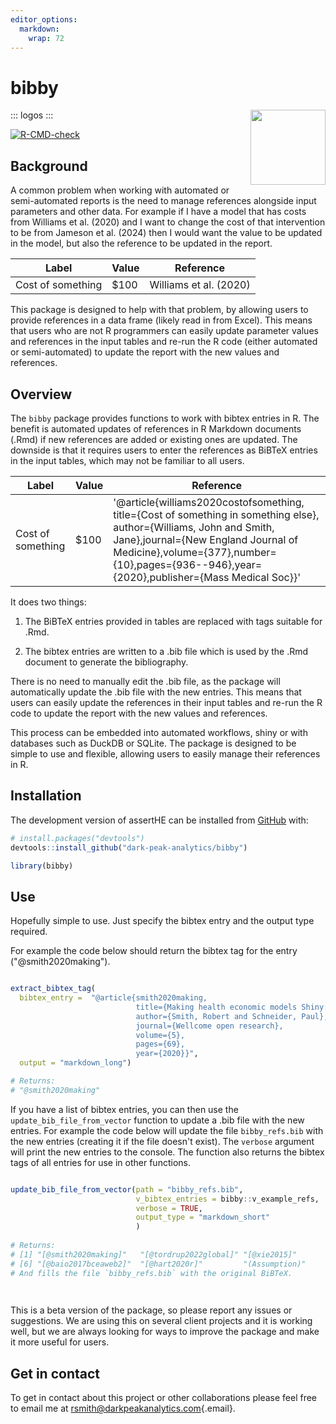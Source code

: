 ```yaml
---
editor_options: 
  markdown: 
    wrap: 72
---
```


# bibby

::: logos
<img src="https://github.com/user-attachments/assets/60ce1afb-efaa-4fa7-befe-fffeeb2fbf3d" width="120px" align="right"/>
:::

<!-- badges: start -->

[![R-CMD-check](https://github.com/dark-peak-analytics/bibby/actions/workflows/R-CMD-check.yaml/badge.svg)](https://github.com/dark-peak-analytics/bibby/actions/workflows/R-CMD-check.yaml)

<!-- badges: end -->



## Background

A common problem when working with automated or semi-automated reports
is the need to manage references alongside input parameters and other
data. For example if I have a model that has costs from Williams et al.
(2020) and I want to change the cost of that intervention to be from
Jameson et al. (2024) then I would want the value to be updated in the
model, but also the reference to be updated in the report.

| Label             | Value | Reference              |
|-------------------|-------|------------------------|
| Cost of something | \$100 | Williams et al. (2020) |

This package is designed to help with that problem, by allowing users to
provide references in a data frame (likely read in from Excel). This
means that users who are not R programmers can easily update parameter
values and references in the input tables and re-run the R code (either
automated or semi-automated) to update the report with the new values
and references.

## Overview

The `bibby` package provides functions to work with bibtex entries in R.
The benefit is automated updates of references in R Markdown documents
(.Rmd) if new references are added or existing ones are updated. The
downside is that it requires users to enter the references as BiBTeX
entries in the input tables, which may not be familiar to all users.

| Label             | Value | Reference                                                                                                                                                                                                                                                  |
|-------------------------------|-----------------|------------------------|
| Cost of something | \$100 | '@article{williams2020costofsomething, title={Cost of something in something else}, author={Williams, John and Smith, Jane},journal={New England Journal of Medicine},volume={377},number={10},pages={936--946},year={2020},publisher={Mass Medical Soc}}' |

It does two things: 

1) The BiBTeX entries provided in tables are
replaced with tags suitable for .Rmd. 

2) The bibtex entries are written
to a .bib file which is used by the .Rmd document to generate the
bibliography.

There is no need to manually edit the .bib file, as the package will
automatically update the .bib file with the new entries. This means that
users can easily update the references in their input tables and re-run
the R code to update the report with the new values and references.

This process can be embedded into automated workflows, shiny or with
databases such as DuckDB or SQLite. The package is designed to be simple
to use and flexible, allowing users to easily manage their references in
R.

## Installation

The development version of assertHE can be installed from
[GitHub](https://github.com/) with:

``` r
# install.packages("devtools")
devtools::install_github("dark-peak-analytics/bibby")

library(bibby)
```

## Use

Hopefully simple to use. Just specify the bibtex entry and the output
type required.

For example the code below should return the bibtex tag for the entry
("@smith2020making").

``` r

extract_bibtex_tag(
  bibtex_entry =  "@article{smith2020making,
                            title={Making health economic models Shiny: A tutorial},
                            author={Smith, Robert and Schneider, Paul},
                            journal={Wellcome open research},
                            volume={5},
                            pages={69},
                            year={2020}}",
  output = "markdown_long")

# Returns:
# "@smith2020making"
```

If you have a list of bibtex entries, you can then use the
`update_bib_file_from_vector` function to update a .bib file with the
new entries. For example the code below will update the file
`bibby_refs.bib` with the new entries (creating it if the file doesn't
exist). The `verbose` argument will print the new entries to the
console. The function also returns the bibtex tags of all entries for
use in other functions.

``` r

update_bib_file_from_vector(path = "bibby_refs.bib",
                            v_bibtex_entries = bibby::v_example_refs,
                            verbose = TRUE, 
                            output_type = "markdown_short"
                            )
                            
# Returns:
# [1] "[@smith2020making]"   "[@tordrup2022global]" "[@xie2015]"           "[@baio2017bceaweb]"   "[@gmailr]"           
# [6] "[@baio2017bceaweb2]"  "[@hart2020r]"         "(Assumption)"  
# And fills the file `bibby_refs.bib` with the original BiBTeX.

                            
```

This is a beta version of the package, so please report any issues or
suggestions. We are using this on several client projects and it is
working well, but we are always looking for ways to improve the package
and make it more useful for users.

## Get in contact

To get in contact about this project or other collaborations please feel
free to email me at
[rsmith\@darkpeakanalytics.com](mailto:rsmith@darkpeakanalytics.com){.email}.

